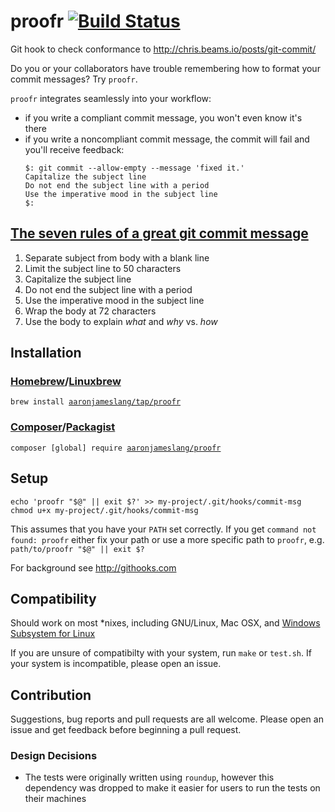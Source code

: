 # proofr [![Build Status](https://travis-ci.org/aaronjameslang/proofr.svg)](https://travis-ci.org/aaronjameslang/proofr)
Git hook to check conformance to http://chris.beams.io/posts/git-commit/

Do you or your collaborators have trouble remembering how to format your commit messages? Try `proofr`.

`proofr` integrates seamlessly into your workflow:
  - if you write a compliant commit message, you won't even know it's there
  - if you write a noncompliant commit message, the commit will fail and you'll receive feedback:
    ```
    $: git commit --allow-empty --message 'fixed it.'
    Capitalize the subject line
    Do not end the subject line with a period
    Use the imperative mood in the subject line
    $:
    ```

## [The seven rules of a great git commit message](https://chris.beams.io/posts/git-commit/#seven-rules)

 1. Separate subject from body with a blank line
 2. Limit the subject line to 50 characters
 3. Capitalize the subject line
 4. Do not end the subject line with a period
 5. Use the imperative mood in the subject line
 6. Wrap the body at 72 characters
 7. Use the body to explain _what_ and _why_ vs. _how_

## Installation

### [Homebrew](https://brew.sh/)/[Linuxbrew](http://linuxbrew.sh/)

`brew install `[`aaronjameslang/tap/proofr`](https://github.com/aaronjameslang/homebrew-tap/blob/master/Formula/proofr.rb)

### [Composer](https://getcomposer.org/)/[Packagist](https://packagist.org/packages/aaronjameslang/proofr)

`composer [global] require `[`aaronjameslang/proofr`](https://packagist.org/packages/aaronjameslang/proofr)

## Setup

```
echo 'proofr "$@" || exit $?' >> my-project/.git/hooks/commit-msg
chmod u+x my-project/.git/hooks/commit-msg
```

This assumes that you have your `PATH` set correctly. If you get `command not found: proofr` either fix your path or use a more specific path to `proofr`, e.g. `path/to/proofr "$@" || exit $?`

For background see http://githooks.com

## Compatibility

Should work on most *nixes, including GNU/Linux, Mac OSX, and [Windows Subsystem for Linux](https://msdn.microsoft.com/en-gb/commandline/wsl/install_guide)

If you are unsure of compatibilty with your system, run `make` or `test.sh`. If your system is incompatible, please open an issue.

## Contribution

Suggestions, bug reports and pull requests are all welcome. Please open an issue and get feedback before beginning a pull request.

### Design Decisions

  - The tests were originally written using `roundup`, however this dependency was dropped to make it easier for users to run the tests on their machines
